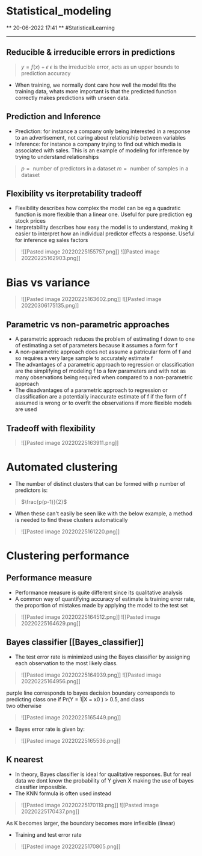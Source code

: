 # Statistical_modeling

** 20-06-2022  17:41 **
#StatisticalLearning

---

## Reducible & irreducible errors in predictions

> $y=f(x)+\epsilon$
> $\epsilon \text{ is the irreducible error, acts as un upper bounds to prediction accuracy }$

- When training, we normally dont care how well the model fits the training data, whats more important is that the predicted function correctly makes predictions with unseen data.

## Prediction and Inference

- Prediction: for instance a company only being interested in a response to an advertisement, not caring about relationship between variables
- Inference: for instance a company trying to find out which media is associated with sales. This is an example of modeling for inference by trying to understand relationships

> $p = \text{ number of predictors in a dataset}$
> $m = \text{ number of samples in a dataset}$

## Flexibility vs iterpretability tradeoff

- Flexibility describes how complex the model can be eg a quadratic function is more flexible than a linear one. Useful for pure prediction eg stock prices
- Iterpretability describes how easy the model is to understand, making it easier to interpret how an individual predictor effects a response. Useful for inference eg sales factors

> ![[Pasted image 20220225155757.png]]
> ![[Pasted image 20220225162903.png]]

# Bias vs variance

> ![[Pasted image 20220225163602.png]]
> ![[Pasted image 20220306175135.png]]

## Parametric vs non-parametric approaches

- A parametric approach reduces the problem of estimating f down to one of estimating a set of parameters because it assumes a form for f
- A non-parametric approach does not assume a patricular form of f and so requires a very large sample to accurately estimate f
- The advantages of a parametric approach to regression or classification are the simplifying of modeling f to a few parameters and with not as many observations being required when compared to a non-parametric approach
- The disadvantages of a parametric approach to regression or classification are a potentially inaccurate estimate of f if the form of f assumed is wrong or to overfit the observations if more flexible models are used

## Tradeoff with flexibility

> ![[Pasted image 20220225163911.png]]

# Automated clustering

- The number of distinct clusters that can be formed with p number of predictors is:

> $\frac{p(p-1)}{2}$

- When these can't easily be seen like with the below example, a method is needed to find these clusters automatically

> ![[Pasted image 20220225161220.png]]

# Clustering performance

## Performance measure

- Performance measure is quite different since its qualitative analysis
- A common way of quantifying accuracy of estimate is training error rate, the proportion of mistakes made by applying the model to the test set

> ![[Pasted image 20220225164512.png]]
> ![[Pasted image 20220225164629.png]]

## Bayes classifier [[Bayes_classifier]]

- The test error rate is minimized using the Bayes classifier by assigning each observation to the most likely class.

> ![[Pasted image 20220225164939.png]]
> ![[Pasted image 20220225164956.png]]

purple line corresponds to bayes decision boundary
corresponds to predicting class one if Pr(Y = 1|X = x0 ) > 0.5, and class\
two otherwise

> ![[Pasted image 20220225165449.png]]

- Bayes error rate is given by:

> ![[Pasted image 20220225165536.png]]

## K nearest

- In theory, Bayes classifier is ideal for qualitative responses. But for real data we dont know the probability of Y given X making the use of bayes classifier impossible.
- The KNN formula is often used instead

> ![[Pasted image 20220225170119.png]]
> ![[Pasted image 20220225170437.png]]

As K becomes larger, the boundary becomes more inflexible (linear)

- Training and test error rate

> ![[Pasted image 20220225170805.png]]
